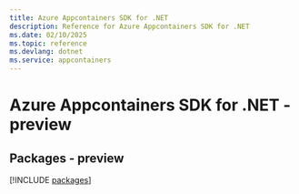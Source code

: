 ```yaml
---
title: Azure Appcontainers SDK for .NET
description: Reference for Azure Appcontainers SDK for .NET
ms.date: 02/10/2025
ms.topic: reference
ms.devlang: dotnet
ms.service: appcontainers
---
```

# Azure Appcontainers SDK for .NET - preview
## Packages - preview
[!INCLUDE [packages](appcontainers-index.md)]